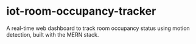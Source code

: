 # iot-room-occupancy-tracker
A real-time web dashboard to track room occupancy status using motion detection, built with the MERN stack.
